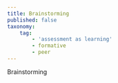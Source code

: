 ```yaml
---
title: Brainstorming
published: false
taxonomy:
    tag:
        - 'assessment as learning'
        - formative
        - peer
---
```


Brainstorming
